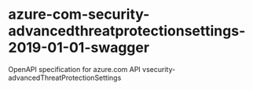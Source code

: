 # azure-com-security-advancedthreatprotectionsettings-2019-01-01-swagger
OpenAPI specification for azure.com API vsecurity-advancedThreatProtectionSettings
